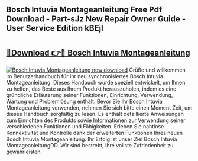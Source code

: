## Bosch Intuvia Montageanleitung Free Pdf Download - Part-sJz New Repair Owner Guide - User Service Edition kBEjl

# <h2><a href="http://df88mz.blite.top/?on=Bosch+Intuvia+Montageanleitung">🔗Download 👉🔴 Bosch Intuvia Montageanleitung</a></h2>

[![Bosch Intuvia Montageanleitung new download](https://i.imgur.com/lujVjoI.png)](http://df88mz.blite.top/?on=Bosch+Intuvia+Montageanleitung)
Grüße und willkommen im Benutzerhandbuch für Ihr neu synchronisiertes Bosch Intuvia Montageanleitung. Dieses Handbuch wurde speziell entwickelt, um Ihnen zu helfen, das Beste aus Ihrem Produkt herauszuholen, indem es eine gründliche Erläuterung seiner Funktionen, Einrichtung, Verwendung, Wartung und Problemlösung enthält. Bevor Sie Ihr Bosch Intuvia Montageanleitung verwenden, nehmen Sie sich bitte einen Moment Zeit, um dieses Handbuch sorgfältig zu lesen. Es enthält detaillierte Anweisungen zum Einrichten des Produkts sowie Informationen zur Verwendung seiner verschiedenen Funktionen und Fähigkeiten. Erleben Sie nahtlose Konnektivität und Kontrolle dank der erweiterten Funktionen Ihres neuen Bosch Intuvia Montageanleitung. Ihr Erfolg ist unser Ziel Bosch Intuvia MontageanleitungDD. Wir sind bestrebt, Ihre vollste Zufriedenheit zu gewährleisten.
